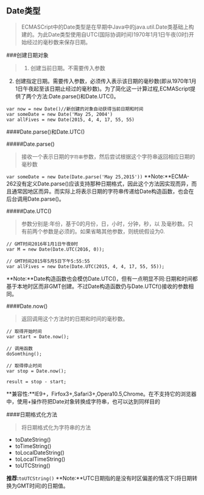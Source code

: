 Date类型
------------
>ECMASCript中的Date类型是在早期中Java中的java.util.Date类基础上构建的。为此Date类型使用自UTC(国际协调时间)1970年1月1日午夜(0时)开始经过的毫秒数来保存日期。

###创建日期对象
>1. 创建当前日期。不需要传入参数
 2. 创建指定日期。需要传入参数，必须传入表示该日期的毫秒数(即从1970年1月1日午夜起至该日期止经过的毫秒数)。为了简化这一计算过程,ECMAScript提供了两个方法:Date.parse()和Date.UTC()。

```
var now = new Date()//新创建的对象自动获得当前日期和时间
var someDate = new Date('May 25, 2004')
var allFives = new Date(2015, 4, 4, 17, 55, 55)
```

####Date.parse()和Date.UTC()

#####Date.parse()
>接收一个表示日期的`字符串`参数，然后尝试根据这个字符串返回相应日期的毫秒数

`var someDate = new Date(Date.parse('May 25,2015'))`
**Note:**ECMA-262没有定义Date.parse()应该支持那种日期格式，因此这个方法因实现而异，而且通常因地区而异。而实际上将表示日期的字符串传递给Date构造函数，也会在后台调用Date.parse()。

#####Date.UTC()
>参数分别是:年份，基于0的月份，日，小时，分钟，秒，以 及毫秒数。只有前两个参数是必须的。如果省略其他参数，则统统假设为0.

```
// GMT时间2016年1月1日午夜0时
var M = new Date(Date.UTC(2016, 0));

// GMT时间2015年5月5日下午5:55:55
var allFives = new Date(Date.UTC(2015, 4, 4, 17, 55, 55));
```

**Note:**Date构造函数也会模仿Date.UTC()，但有一点明显不同:日期和时间都基于本地时区而非GMT创建。不过Date构造函数仍与Date.UTCf()接收的参数相同。

####Date.now()
>返回调用这个方法时的日期和时间的毫秒数。

```
// 取得开始时间
var start = Date.now();

// 调用函数
doSomthing();

// 取得停止时间
var stop = Date.now();

result = stop - start;
```

**兼容性:**IE9+，Firfox3+,Safari3+,Opera10.5,Chrome。在不支持它的浏览器中，使用+操作符把Date对象转换成字符串，也可以达到同样目的

####日期格式化方法
>将日期格式化为字符串的方法

+ toDateString()
+ toTimeString()
+ toLocalDateString()
+ toLocalTimeString()
+ toUTCString()

**推荐:**`toUTCString()`
**Note:**UTC日期指的是没有时区偏差的情况下(将日期转换为GMT时间)的日期值。
